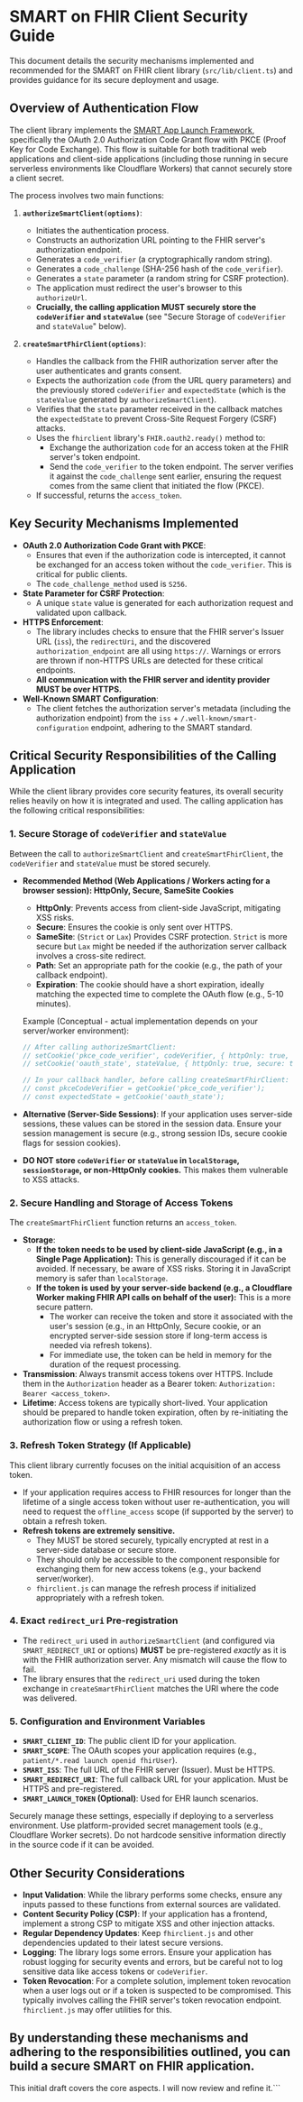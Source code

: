 # SMART on FHIR Client Security Guide

This document details the security mechanisms implemented and recommended for the SMART on FHIR client library (`src/lib/client.ts`) and provides guidance for its secure deployment and usage.

## Overview of Authentication Flow

The client library implements the [SMART App Launch Framework](https://hl7.org/fhir/smart-app-launch/), specifically the OAuth 2.0 Authorization Code Grant flow with PKCE (Proof Key for Code Exchange). This flow is suitable for both traditional web applications and client-side applications (including those running in secure serverless environments like Cloudflare Workers) that cannot securely store a client secret.

The process involves two main functions:

1.  **`authorizeSmartClient(options)`**:
    *   Initiates the authentication process.
    *   Constructs an authorization URL pointing to the FHIR server's authorization endpoint.
    *   Generates a `code_verifier` (a cryptographically random string).
    *   Generates a `code_challenge` (SHA-256 hash of the `code_verifier`).
    *   Generates a `state` parameter (a random string for CSRF protection).
    *   The application must redirect the user's browser to this `authorizeUrl`.
    *   **Crucially, the calling application MUST securely store the `codeVerifier` and `stateValue`** (see "Secure Storage of `codeVerifier` and `stateValue`" below).

2.  **`createSmartFhirClient(options)`**:
    *   Handles the callback from the FHIR authorization server after the user authenticates and grants consent.
    *   Expects the authorization `code` (from the URL query parameters) and the previously stored `codeVerifier` and `expectedState` (which is the `stateValue` generated by `authorizeSmartClient`).
    *   Verifies that the `state` parameter received in the callback matches the `expectedState` to prevent Cross-Site Request Forgery (CSRF) attacks.
    *   Uses the `fhirclient` library's `FHIR.oauth2.ready()` method to:
        *   Exchange the authorization `code` for an access token at the FHIR server's token endpoint.
        *   Send the `code_verifier` to the token endpoint. The server verifies it against the `code_challenge` sent earlier, ensuring the request comes from the same client that initiated the flow (PKCE).
    *   If successful, returns the `access_token`.

## Key Security Mechanisms Implemented

*   **OAuth 2.0 Authorization Code Grant with PKCE**:
    *   Ensures that even if the authorization code is intercepted, it cannot be exchanged for an access token without the `code_verifier`. This is critical for public clients.
    *   The `code_challenge_method` used is `S256`.
*   **State Parameter for CSRF Protection**:
    *   A unique `state` value is generated for each authorization request and validated upon callback.
*   **HTTPS Enforcement**:
    *   The library includes checks to ensure that the FHIR server's Issuer URL (`iss`), the `redirectUri`, and the discovered `authorization_endpoint` are all using `https://`. Warnings or errors are thrown if non-HTTPS URLs are detected for these critical endpoints.
    *   **All communication with the FHIR server and identity provider MUST be over HTTPS.**
*   **Well-Known SMART Configuration**:
    *   The client fetches the authorization server's metadata (including the authorization endpoint) from the `iss` + `/.well-known/smart-configuration` endpoint, adhering to the SMART standard.

## Critical Security Responsibilities of the Calling Application

While the client library provides core security features, its overall security relies heavily on how it is integrated and used. The calling application has the following critical responsibilities:

### 1. Secure Storage of `codeVerifier` and `stateValue`

Between the call to `authorizeSmartClient` and `createSmartFhirClient`, the `codeVerifier` and `stateValue` must be stored securely.

*   **Recommended Method (Web Applications / Workers acting for a browser session): HttpOnly, Secure, SameSite Cookies**
    *   **HttpOnly**: Prevents access from client-side JavaScript, mitigating XSS risks.
    *   **Secure**: Ensures the cookie is only sent over HTTPS.
    *   **SameSite**: (`Strict` or `Lax`) Provides CSRF protection. `Strict` is more secure but `Lax` might be needed if the authorization server callback involves a cross-site redirect.
    *   **Path**: Set an appropriate path for the cookie (e.g., the path of your callback endpoint).
    *   **Expiration**: The cookie should have a short expiration, ideally matching the expected time to complete the OAuth flow (e.g., 5-10 minutes).

    Example (Conceptual - actual implementation depends on your server/worker environment):
    ```javascript
    // After calling authorizeSmartClient:
    // setCookie('pkce_code_verifier', codeVerifier, { httpOnly: true, secure: true, sameSite: 'Lax', path: '/your/callback/path', maxAge: 600 });
    // setCookie('oauth_state', stateValue, { httpOnly: true, secure: true, sameSite: 'Lax', path: '/your/callback/path', maxAge: 600 });

    // In your callback handler, before calling createSmartFhirClient:
    // const pkceCodeVerifier = getCookie('pkce_code_verifier');
    // const expectedState = getCookie('oauth_state');
    ```

*   **Alternative (Server-Side Sessions)**: If your application uses server-side sessions, these values can be stored in the session data. Ensure your session management is secure (e.g., strong session IDs, secure cookie flags for session cookies).

*   **DO NOT store `codeVerifier` or `stateValue` in `localStorage`, `sessionStorage`, or non-HttpOnly cookies.** This makes them vulnerable to XSS attacks.

### 2. Secure Handling and Storage of Access Tokens

The `createSmartFhirClient` function returns an `access_token`.

*   **Storage**:
    *   **If the token needs to be used by client-side JavaScript (e.g., in a Single Page Application):** This is generally discouraged if it can be avoided. If necessary, be aware of XSS risks. Storing it in JavaScript memory is safer than `localStorage`.
    *   **If the token is used by your server-side backend (e.g., a Cloudflare Worker making FHIR API calls on behalf of the user):** This is a more secure pattern.
        *   The worker can receive the token and store it associated with the user's session (e.g., in an HttpOnly, Secure cookie, or an encrypted server-side session store if long-term access is needed via refresh tokens).
        *   For immediate use, the token can be held in memory for the duration of the request processing.
*   **Transmission**: Always transmit access tokens over HTTPS. Include them in the `Authorization` header as a Bearer token: `Authorization: Bearer <access_token>`.
*   **Lifetime**: Access tokens are typically short-lived. Your application should be prepared to handle token expiration, often by re-initiating the authorization flow or using a refresh token.

### 3. Refresh Token Strategy (If Applicable)

This client library currently focuses on the initial acquisition of an access token.

*   If your application requires access to FHIR resources for longer than the lifetime of a single access token without user re-authentication, you will need to request the `offline_access` scope (if supported by the server) to obtain a refresh token.
*   **Refresh tokens are extremely sensitive.**
    *   They MUST be stored securely, typically encrypted at rest in a server-side database or secure store.
    *   They should only be accessible to the component responsible for exchanging them for new access tokens (e.g., your backend server/worker).
    *   `fhirclient.js` can manage the refresh process if initialized appropriately with a refresh token.

### 4. Exact `redirect_uri` Pre-registration

*   The `redirect_uri` used in `authorizeSmartClient` (and configured via `SMART_REDIRECT_URI` or options) **MUST** be pre-registered *exactly* as it is with the FHIR authorization server. Any mismatch will cause the flow to fail.
*   The library ensures that the `redirect_uri` used during the token exchange in `createSmartFhirClient` matches the URI where the code was delivered.

### 5. Configuration and Environment Variables

*   **`SMART_CLIENT_ID`**: The public client ID for your application.
*   **`SMART_SCOPE`**: The OAuth scopes your application requires (e.g., `patient/*.read launch openid fhirUser`).
*   **`SMART_ISS`**: The full URL of the FHIR server (Issuer). Must be HTTPS.
*   **`SMART_REDIRECT_URI`**: The full callback URL for your application. Must be HTTPS and pre-registered.
*   **`SMART_LAUNCH_TOKEN` (Optional)**: Used for EHR launch scenarios.

Securely manage these settings, especially if deploying to a serverless environment. Use platform-provided secret management tools (e.g., Cloudflare Worker secrets). Do not hardcode sensitive information directly in the source code if it can be avoided.

## Other Security Considerations

*   **Input Validation**: While the library performs some checks, ensure any inputs passed to these functions from external sources are validated.
*   **Content Security Policy (CSP)**: If your application has a frontend, implement a strong CSP to mitigate XSS and other injection attacks.
*   **Regular Dependency Updates**: Keep `fhirclient.js` and other dependencies updated to their latest secure versions.
*   **Logging**: The library logs some errors. Ensure your application has robust logging for security events and errors, but be careful not to log sensitive data like access tokens or `codeVerifier`.
*   **Token Revocation**: For a complete solution, implement token revocation when a user logs out or if a token is suspected to be compromised. This typically involves calling the FHIR server's token revocation endpoint. `fhirclient.js` may offer utilities for this.

By understanding these mechanisms and adhering to the responsibilities outlined, you can build a secure SMART on FHIR application.
---

This initial draft covers the core aspects. I will now review and refine it.```
